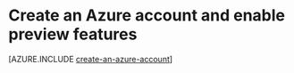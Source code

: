 ﻿<properties 
	pageTitle="Java create account" 
	description="Create an account on Azure." 
	documentationCenter="java" 
	services="" 
	manager="wpickett" 
	editor="jimbe" 
	authors="rmcmurray"/>

<tags 
	ms.service="multiple" 
	ms.workload="na" 
	ms.tgt_pltfrm="na" 
	ms.devlang="Java" 
	ms.topic="article" 
	ms.date="06/03/2015" 
	ms.author="robmcm"/>

# Create an Azure account and enable preview features

[AZURE.INCLUDE [create-an-azure-account](../includes/create-an-azure-account.md)]
